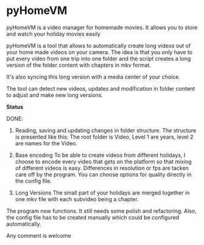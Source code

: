 # pyHomeVM
pyHomeVM is a video manager for homemade movies. It allows you to store and watch your holiday movies easily

pyHomeVM is a tool that allows to automatically create long videos out of your home made videos on your camera.
The idea is that you only have to put every video from one trip into one folder
and the script creates a long version of the folder content with chapters in mkv format.

It's also syncing this long version with a media center of your choice.

The tool can detect new videos, updates and modification in folder content to adjust and make new long versions.


**Status**

DONE:
1) Reading, saving and updating changes in folder structure.
The structure is presented like this:
The root folder is Video, Level 1 are years, level 2 are names for the Video.


2) Base encoding
To be able to create videos from different holidays, I choose to encode every video that
gets on the platform so that mixing of different videos is easy. Differences in resolution or
fps are tacken care off by the program. You can choose options for quality directly in the config file.

3) Long Versions
The small part of your holidays are merged together in one mkv file with each subvideo being a chapter.

The program now functions. It still needs some polish and refactoring. Also, the config file has to be
created manually which could be configured automatically.

Any comment is welcome
